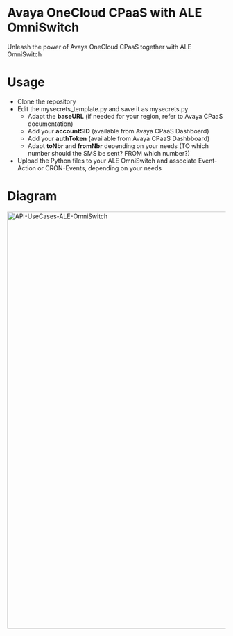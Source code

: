 # Avaya OneCloud CPaaS with ALE OmniSwitch
Unleash the power of Avaya OneCloud CPaaS together with ALE OmniSwitch

# Usage
- Clone the repository
- Edit the mysecrets_template.py and save it as mysecrets.py
  - Adapt the **baseURL** (if needed for your region, refer to Avaya CPaaS documentation)
  - Add your **accountSID** (available from Avaya CPaaS Dashboard)
  - Add your **authToken** (available from Avaya CPaaS Dashbboard)
  - Adapt **toNbr** and **fromNbr** depending on your needs (TO which number should the SMS be sent? FROM which number?)
- Upload the Python files to your ALE OmniSwitch and associate Event-Action or CRON-Events, depending on your needs 

# Diagram
<img width="960" alt="API-UseCases-ALE-OmniSwitch" src="https://user-images.githubusercontent.com/5174414/183359206-dc0607ef-cab4-48b2-9914-5455a2393719.png">
